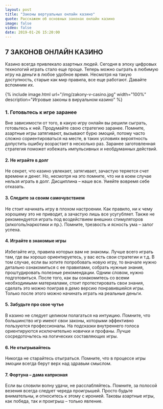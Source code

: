 ```yaml
---
layout: post
title: "Законы вертуальных онлайн казино"
quote: Расскажем об основных законах онлайн казино 
image: false
video: false
date: 2019-01-26 15:20:00
---
```


## 7 ЗАКОНОВ ОНЛАЙН КАЗИНО

Казино всегда привлекало азартных людей. Сегодня в эпоху цифровых технологий играть стало еще проще. Теперь можно сыграть в любимую игру на деньги в любое удобное время. Несмотря на такую доступность, старые как мир правила, все еще работают. Давайте вспомним их. 


{% include image.html url="/img/zakony-v-casino.jpg" width="100%" description="Игровые законы в вируальном казино" %}


### 1. Готовьтесь к игре заранее 

Вне зависимости от того, в какую игру онлайн вы решили сыграть, готовьтесь к ней. Продумайте свою стратегию заранее. Помните, азартные игры затягивают, вызывают бурю эмоций, потому часто сложно сориентироваться на месте, в таких условиях вероятность допустить ошибку возрастает в несколько раз. Заранее заготовленная стратегия поможет избежать импульсивных и необдуманных действий.  

#### 2. Не играйте в долг

Не секрет, что казино увлекает, затягивает, зачастую теряется счет времени и денег. Но, несмотря на это помните, что ни в коем случае нельзя играть в долг. Дисциплина – наше все. Умейте вовремя себе отказать. 

#### 3. Следите за своим самочувствием

Не стоит начинать игру в плохом настроении. Как правило, ни к чему хорошему это не приводит, а зачастую лишь все усугубляет. Также не рекомендуется играть под воздействием внешних стимуляторов (алкоголь/наркотики и пр.). Помните, трезвость и ясность ума – залог успеха.

#### 4. Играйте в знакомые игры

Избегайте игр, правила которых вам не знакомы. Лучше всего играть там, где вы хорошо ориентируетесь, у вас есть свои стратегии и т.д. В том случае, если вы хотите попробовать новую игру, то вначале нужно детально ознакомиться с ее правилами, собрать нужные знания, проштудировать полезные рекомендации. Одним словом, нужно подготовиться. После того, как вы ознакомитесь со всеми необходимыми материалами, стоит протестировать свои знания, сделать это можно поиграв в демо версию понравившейся игры. Только после этого можно начинать играть на реальные деньги. 

#### 5. Забудьте про свое чутье 

В казино не следует целиком полагаться на интуицию. Помните, что большинство игр имеют свои законы, которыми эффективно пользуются профессионалы. На подсказки внутреннего голоса ориентируются исключительно новички и профаны. Лучше сосредоточьтесь на логических составляющих игры.

#### 6. Не отыгрывайтесь 

Никогда не старайтесь отыграться. Помните, что в процессе игры эмоции всегда берут верх над здравым смыслом. 

#### 7. Фортуна – дама капризная

Если вы словили волну удачи, не расслабляйтесь. Помните, за полосой везения всегда следует череда проигрышей. Просто будьте внимательны, и относитесь к этому с иронией. Таковы азартные игры, как победа, так и проигрыш – только явление. 


